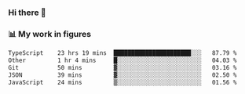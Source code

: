 ### Hi there 👋

### 📊 My work in figures

<!--START_SECTION:waka-->

```txt
TypeScript    23 hrs 19 mins  ██████████████████████░░░   87.79 %
Other         1 hr 4 mins     █░░░░░░░░░░░░░░░░░░░░░░░░   04.03 %
Git           50 mins         ▓░░░░░░░░░░░░░░░░░░░░░░░░   03.16 %
JSON          39 mins         ▓░░░░░░░░░░░░░░░░░░░░░░░░   02.50 %
JavaScript    24 mins         ▒░░░░░░░░░░░░░░░░░░░░░░░░   01.56 %
```

<!--END_SECTION:waka-->
